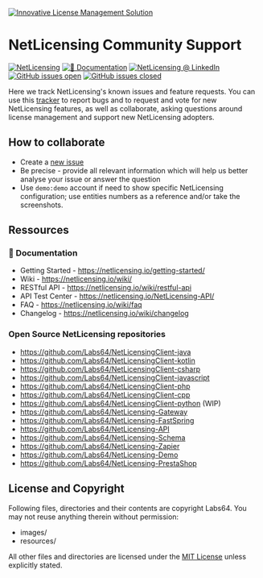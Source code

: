 <a href="https://netlicensing.io"><img src="https://netlicensing.io/img/netlicensing-stage-twitter.jpg" alt="Innovative License Management Solution"></a>

# NetLicensing Community Support

[![NetLicensing](https://img.shields.io/badge/NetLicensing-IO-E14817.svg?logo=NetLicensing)](https://netlicensing.io)
[![📖 Documentation](https://img.shields.io/badge/📖%20Documentation-Wiki-AB6543.svg)](https://netlicensing.io/wiki/)
[![NetLicensing @ LinkedIn](https://img.shields.io/badge/NetLicensing-0077B5.svg?logo=LinkedIn)](https://www.linkedin.com/showcase/netlicensing)
[![GitHub issues open](https://img.shields.io/github/issues/Labs64/NetLicensing-Community.svg?maxAge=2592000)]() 
[![GitHub issues closed](https://img.shields.io/github/issues-closed-raw/Labs64/NetLicensing-Community.svg?maxAge=2592000)]()

Here we track NetLicensing's known issues and feature requests. You can use this [tracker](https://github.com/Labs64/NetLicensing-Community/issues) to report bugs and to request and vote for new NetLicensing features, as well as collaborate, asking questions around license management and support new NetLicensing adopters.


## How to collaborate

- Create a [new issue](https://github.com/Labs64/NetLicensing-Community/issues/new/choose)
- Be precise - provide all relevant information which will help us better analyse your issue or answer the question
- Use `demo:demo` account if need to show specific NetLicensing configuration; use entities numbers as a reference and/or take the screenshots.


## Ressources

### 📖 Documentation

- Getting Started - https://netlicensing.io/getting-started/
- Wiki - https://netlicensing.io/wiki/
- RESTful API - https://netlicensing.io/wiki/restful-api
- API Test Center - https://netlicensing.io/NetLicensing-API/
- FAQ - https://netlicensing.io/wiki/faq
- Changelog - https://netlicensing.io/wiki/changelog

### Open Source NetLicensing repositories

- https://github.com/Labs64/NetLicensingClient-java
- https://github.com/Labs64/NetLicensingClient-kotlin
- https://github.com/Labs64/NetLicensingClient-csharp
- https://github.com/Labs64/NetLicensingClient-javascript
- https://github.com/Labs64/NetLicensingClient-php
- https://github.com/Labs64/NetLicensingClient-cpp
- https://github.com/Labs64/NetLicensingClient-python (WIP)
- https://github.com/Labs64/NetLicensing-Gateway
- https://github.com/Labs64/NetLicensing-FastSpring
- https://github.com/Labs64/NetLicensing-API
- https://github.com/Labs64/NetLicensing-Schema
- https://github.com/Labs64/NetLicensing-Zapier
- https://github.com/Labs64/NetLicensing-Demo
- https://github.com/Labs64/NetLicensing-PrestaShop


## License and Copyright

Following files, directories and their contents are copyright Labs64. You may not reuse anything therein without permission:

* images/
* resources/

All other files and directories are licensed under the [MIT License](LICENSE) unless explicitly stated.
